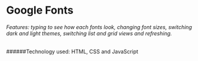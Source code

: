# Google Fonts
###### Features:  typing to see how each fonts look, changing font sizes, switching dark and light themes, switching list and grid views and refreshing.
######Technology used: HTML, CSS and JavaScript
